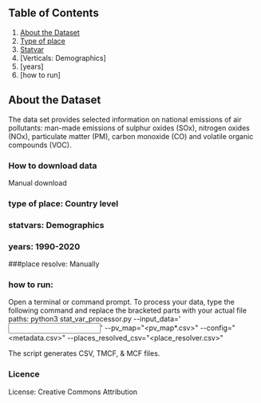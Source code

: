 ## Table of Contents

1. [About the Dataset](#about-the-dataset)
2. [Type of place](#about-the-import)
3. [Statvar](#statvar)
4. [Verticals: Demographics]
5. [years]
6. [how to run]

## About the Dataset
The data set provides selected information on national emissions of air pollutants: man-made emissions of sulphur oxides (SOx), nitrogen oxides (NOx), particulate matter (PM), carbon monoxide (CO) and volatile organic compounds (VOC). 

### How to download data 
Manual download

### type of place: Country level

### statvars:  Demographics

### years: 1990-2020

###place resolve: Manually

### how to run: 

Open a terminal or command prompt.
To process your data, type the following command and replace the bracketed parts with your actual file paths:
python3 stat_var_processor.py --input_data='<input csv>' --pv_map="<pv_map*.csv>"  --config="<metadata.csv>"  --places_resolved_csv="<place_resolver.csv>"

The script generates CSV, TMCF, & MCF files.

### Licence
License: Creative Commons Attribution


